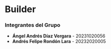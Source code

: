 # Builder  

### Integrantes del Grupo 
- **Ángel Andrés Díaz Vergara** - 20231020056  
- **Andrés Felipe Rondón Lara** - 20232020005  
